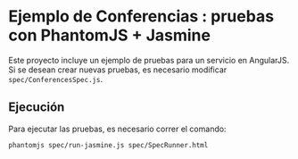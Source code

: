 # Ejemplo de Conferencias : pruebas con PhantomJS + Jasmine

Este proyecto incluye un ejemplo de pruebas para un servicio en AngularJS.
Si se desean crear nuevas pruebas, es necesario modificar `spec/ConferencesSpec.js`.

## Ejecución

Para ejecutar las pruebas, es necesario correr el comando:

```
phantomjs spec/run-jasmine.js spec/SpecRunner.html
```
